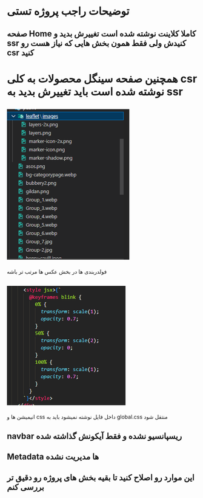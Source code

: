 # توضیحات راجب پروژه تستی

## صفحه Home کاملا کلاینت نوشته شده است تغییرش بدید و ssr کنیدش ولی فقط همون بخش هایی که نیاز هست رو csr کنید 

# همچنین صفحه سینگل محصولات به کلی csr نوشته شده است باید تغییرش بدید به ssr

## ![alt text](image.png)
فولدربندی ها در بخش عکس ها مرتب تر باشه

## ![alt text](image-1.png)
انیمیشن ها و css داخل فایل نوشته نمیشود باید به global.css منتقل شود


## navbar ریسپانسیو نشده و فقط آیکونش گذاشته شده

## Metadata ها مدیریت نشده 

## این موارد رو اصلاح کنید تا بقیه بخش های پروژه رو دقیق تر بررسی کنم


